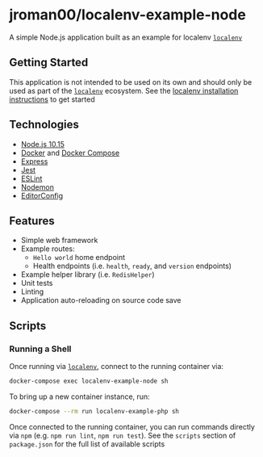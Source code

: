 # jroman00/localenv-example-node

A simple Node.js application built as an example for localenv [`localenv`](https://github.com/jroman00/localenv)

## Getting Started

This application is not intended to be used on its own and should only be used as part of the [`localenv`](https://github.com/jroman00/localenv) ecosystem. See the [localenv installation instructions](https://github.com/jroman00/localenv/blob/master/README.md) to get started

## Technologies

* [Node.js 10.15](https://nodejs.org/en/)
* [Docker](https://www.docker.com/) and [Docker Compose](https://docs.docker.com/compose/)
* [Express](https://www.npmjs.com/package/express)
* [Jest](https://jestjs.io/)
* [ESLint](https://eslint.org/)
* [Nodemon](https://nodemon.io/)
* [EditorConfig](https://editorconfig.org/)

## Features

* Simple web framework
* Example routes:
  * `Hello world` home endpoint
  * Health endpoints (i.e. `health`, `ready`, and `version` endpoints)
* Example helper library (i.e. `RedisHelper`)
* Unit tests
* Linting
* Application auto-reloading on source code save

## Scripts

### Running a Shell

Once running via [`localenv`](https://github.com/jroman00/localenv), connect to the running container via:

```bash
docker-compose exec localenv-example-node sh
```

To bring up a new container instance, run:

```bash
docker-compose --rm run localenv-example-php sh
```

Once connected to the running container, you can run commands directly via `npm` (e.g. `npm run lint`, `npm run test`). See the `scripts` section of `package.json` for the full list of available scripts
